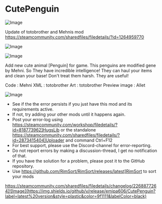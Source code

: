 # CutePenguin

![Image](https://i.imgur.com/buuPQel.png)

Update of totobrother and Mehnis mod
https://steamcommunity.com/sharedfiles/filedetails/?id=1264959770

![Image](https://i.imgur.com/pufA0kM.png)

	
![Image](https://i.imgur.com/Z4GOv8H.png)

Add new cute animal [Penguin] for game.
This penguins are modified gene by Mehni. So They have incredible intelligence!
They can haul your items and clean your base!
Don't treat them harsh. They are useful!

Code : Mehni
XML : totobrother
Art : totobrother
Preview image : Allet

![Image](https://i.imgur.com/PwoNOj4.png)



-  See if the the error persists if you just have this mod and its requirements active.
-  If not, try adding your other mods until it happens again.
-  Post your error-log using https://steamcommunity.com/workshop/filedetails/?id=818773962]HugsLib or the standalone https://steamcommunity.com/sharedfiles/filedetails/?id=2873415404]Uploader and command Ctrl+F12
-  For best support, please use the Discord-channel for error-reporting.
-  Do not report errors by making a discussion-thread, I get no notification of that.
-  If you have the solution for a problem, please post it to the GitHub repository.
-  Use https://github.com/RimSort/RimSort/releases/latest]RimSort to sort your mods



https://steamcommunity.com/sharedfiles/filedetails/changelog/2268877264]![Image](https://img.shields.io/github/v/release/emipa606/CutePenguin?label=latest%20version&style=plastic&color=9f1111&labelColor=black)

